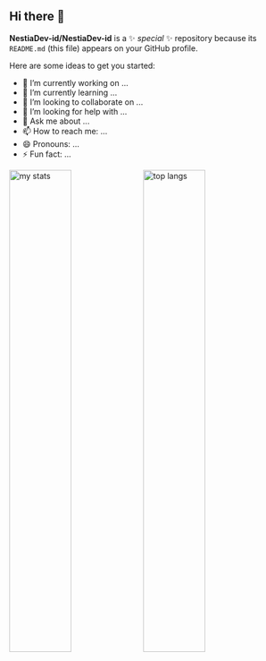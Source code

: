 ## Hi there 👋




**NestiaDev-id/NestiaDev-id** is a ✨ _special_ ✨ repository because its `README.md` (this file) appears on your GitHub profile.

Here are some ideas to get you started:

- 🔭 I’m currently working on ...
- 🌱 I’m currently learning ...
- 👯 I’m looking to collaborate on ...
- 🤔 I’m looking for help with ...
- 💬 Ask me about ...
- 📫 How to reach me: ...
- 😄 Pronouns: ...
- ⚡ Fun fact: ...

<img alt="my stats" align="left" width="47%" src="https://github-readme-stats.vercel.app/api?username=NestiaDev-id"/>
<img alt="top langs" align="left" width="47%" src="https://github-readme-stats.vercel.app/api/top-langs/?username=NestiaDev-id"/>
